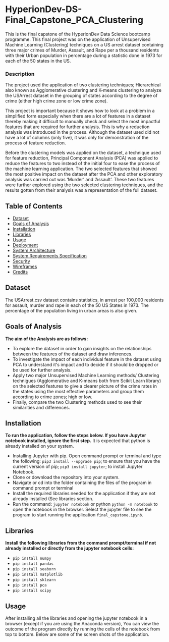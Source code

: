 # HyperionDev-DS-Final_Capstone_PCA_Clustering
This is the final capstone of the HyperionDev Data Science bootcamp programme. This final project was on the application of Unsupervised Machine Learning (Clustering) techniques on a US arrest dataset containing three major crimes of Murder, Assault, and Rape per a thousand residents with their Urban population in percentage during a statistic done in 1973 for each of the 50 states in the US.

### Description
The project used the application of two clustering techniques; Hierarchical also known as Agglomerative clustering and K-means clustering to analyze the USArrest dataset in the grouping of states according to the degree of crime (either high crime zone or low crime zone). 

This project is important because it shows how to look at a problem in a simplified form especially when there are a lot of features in a dataset thereby making it difficult to manually check and select the most impactful features that are required for further analysis. This is why a reduction analysis was introduced in the process. Although the dataset used did not have a lot of columns (only five), it was only for demonstration of the process of feature reduction.

Before the clustering models was applied on the dataset, a technique used for feature reduction, Principal Component Analysis (PCA) was applied to reduce the features to two instead of the initial four to ease the process of the machine learning application. The two selected features that showed the most positive impact on the dataset after the PCA and other exploratory analysis was carried out was ‘Murder’ and ‘Assault’. These two features were further explored using the two selected clustering techniques, and the results gotten from their analysis was a representation of the full dataset.  

## Table of Contents

- [Dataset](#Dataset)
- [Goals of Analysis](#Goals-of-Analysis)
- [Installation](#installation)
- [Libraries](#Libraries)
- [Usage](#usage)
- [Deployment](#deployment)
- [System Architecture](#system-architecture)
- [System Requirements Specification](#system-requirements-specification)
- [Security](#security)
- [Wireframes](#wireframes)
- [Credits](#credits)

## Dataset

The USArrest.csv dataset contains statistics, in arrest per 100,000 residents for assault, murder and rape in each of the 50 US States in 1973. The percentage of the population living in urban areas is also given.

## Goals of Analysis
**The aim of the Analysis are as follows:**

- To explore the dataset in order to gain insights on the relationships between the features of the dataset and draw inferences.
- To investigate the impact of each individual feature in the dataset using PCA to understand it's impact and to decide if it should be dropped or be used for further analysis.
- Apply two major Unsupervised Machine Learning methods/ Clustering technigues (Agglomerative and K-means both from Scikit Learn library) on the selected features to give a clearer picture of the crime rates in the states using the most effective parameters and group them according to crime zones; high or low.
- Finally, compare the two Clustering methods used to see their similarities and differences.

## Installation
**To run the application, follow the steps below. If you have Jupyter notebook installed, ignore the first step.**
It is expected that python is already installed on your system.
-  Installing Jupyter with pip. Open command prompt or terminal and type the following: 
`pip3 install --upgrade pip`; to ensure that you have the current version of pip;
`pip3 install jupyter`; to install Jupyter Notebook.
- Clone or download the repository into your system.
- Navigate or cd into the folder containing the files of the program in command prompt or terminal
- Install the required libraries needed for the application if they are not already installed (See libraries section.
- Run the command: `jupyter notebook` or python `python -m notebook` to open the notebook in the browser. Select the jupyter file to see the program to start running the application `final_capstone.ipynb`. 

## Libraries
**Install the following libraries from the command prompt/terminal if not already installed or directly from the jupyter notebook cells:**
- `pip install numpy`
- `pip install pandas`
- `pip install seaborn`
- `pip install matplotlib`
- `pip install sklearn`
- `pip install pca`
- `pip install scipy`

## Usage
After installing all the libraries and opening the jupyter notebook in a browser (except if you are using the Anaconda version), You can view the outcome of the program directly by running the cells of the notebook from top to bottom. Below are some of the screen shots of the application.
